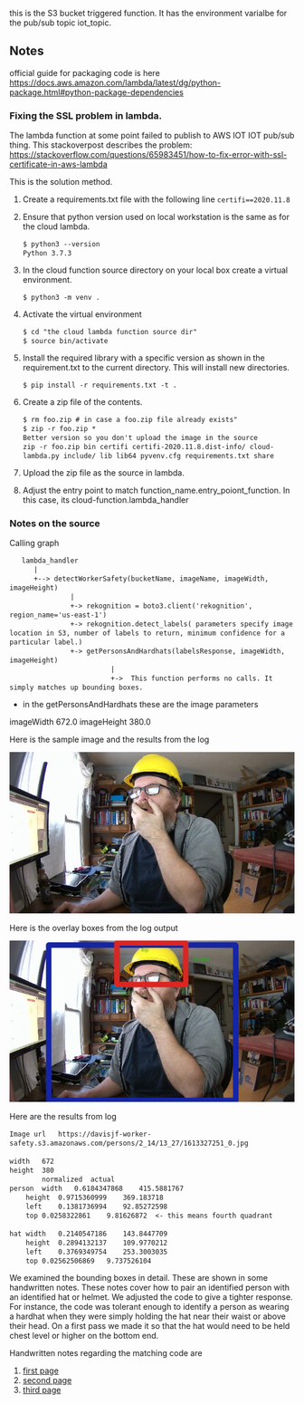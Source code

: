 this is the S3 bucket triggered function.  It has the environment varialbe for the pub/sub topic iot_topic.

## Notes

official guide for packaging code is here
https://docs.aws.amazon.com/lambda/latest/dg/python-package.html#python-package-dependencies

### Fixing the SSL problem in lambda.
The lambda function at some point failed to publish to AWS IOT IOT pub/sub thing.
This stackoverpost describes the problem: https://stackoverflow.com/questions/65983451/how-to-fix-error-with-ssl-certificate-in-aws-lambda

This is the solution method.

1.  Create a requirements.txt file with the following line `certifi==2020.11.8`
2.  Ensure that python version used on local workstation is the same as for the cloud lambda.  
    ```
    $ python3 --version
    Python 3.7.3
    ```
3.  In the cloud function source directory on your local box create a virtual environment.

    ```
    $ python3 -m venv .
    ```
4.  Activate the virtual environment
    ```
    $ cd "the cloud lambda function source dir"
    $ source bin/activate
    ```
5.  Install the required library with a specific version as shown in the requirement.txt to the current directory.  This will install new directories.
    ```
    $ pip install -r requirements.txt -t .
    ```
6.  Create a zip file of the contents.
    ```
    $ rm foo.zip # in case a foo.zip file already exists"
    $ zip -r foo.zip *
    Better version so you don't upload the image in the source
    zip -r foo.zip bin certifi certifi-2020.11.8.dist-info/ cloud-lambda.py include/ lib lib64 pyvenv.cfg requirements.txt share

    ```
7.  Upload the zip file as the source in lambda.
8.  Adjust the entry point to match function_name.entry_poiont_function.  In this case, its cloud-function.lambda_handler


### Notes on the source

Calling graph

```
   lambda_handler 
      |
      +--> detectWorkerSafety(bucketName, imageName, imageWidth, imageHeight)
               |
               +-> rekognition = boto3.client('rekognition', region_name='us-east-1')
               +-> rekognition.detect_labels( parameters specify image location in S3, number of labels to return, minimum confidence for a particular label.)
               +-> getPersonsAndHardhats(labelsResponse, imageWidth, imageHeight)
                         |
                         +->  This function performs no calls. It simply matches up bounding boxes.
```


* in the getPersonsAndHardhats these are the image parameters

imageWidth 672.0
imageHeight 380.0

Here is the sample image and the results from the log

![image](original.jpg)


Here is the overlay boxes from the log output

![image](overlay.jpg)


Here are the results from log

```
Image url	https://davisjf-worker-safety.s3.amazonaws.com/persons/2_14/13_27/1613327251_0.jpg					
						
width	672					
height	380					
		normalized	actual			
person	width	0.6184347868	415.5881767			
	height	0.9715360999	369.183718			
	left	0.1381736994	92.85272598			
	top	0.0258322861	9.81626872	<- this means fourth quadrant		
						
hat	width	0.2140547186	143.8447709			
	height	0.2894132137	109.9770212			
	left	0.3769349754	253.3003035			
	top	0.02562506869	9.737526104			

```

We examined the bounding boxes in detail.  These are shown in some handwritten notes.  These notes cover how to pair an identified person with an identified hat or helmet.  We adjusted the code to give a tighter response.  For instance, the code was tolerant enough to identify a person as wearing a hardhat when they were simply holding the hat near their waist or above their head.  On a first pass we made it so that the hat would need to be held chest level or higher on the bottom end.


Handwritten notes regarding the matching code are
1. [first page](../pics/boundingboxes-1.jpeg)
1. [second page](../pics/boundingboxes-2.jpeg)
1. [third page](../pics/boundingboxes-3.jpeg)


